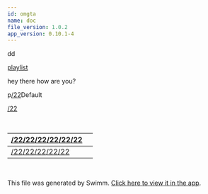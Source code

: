 ```yaml
---
id: omgta
name: doc
file_version: 1.0.2
app_version: 0.10.1-4
---
```


dd

[playlist](playlist.f10uu.pl.sw.md)

hey there how are you?

p[/22](22.1y502.sw.md)Default

[/22](22.1y502.sw.md)

<br/>

|[/22](22.1y502.sw.md)[/22](22.1y502.sw.md)[/22](22.1y502.sw.md)[/22](22.1y502.sw.md)[/22](22.1y502.sw.md)[/22](22.1y502.sw.md)|<br/>|
|------------------------------------------------------------------------------------------------------------------------------|-----|
|[/22](22.1y502.sw.md)[/22](22.1y502.sw.md)[/22](22.1y502.sw.md)[/22](22.1y502.sw.md)[/22](22.1y502.sw.md)                     |<br/>|

<br/>

This file was generated by Swimm. [Click here to view it in the app](http://localhost:5000/repos/Z2l0aHViJTNBJTNBRGFuYS10ZXN0JTNBJTNBZGFuYWV2ZW5oYWlt/docs/omgta).